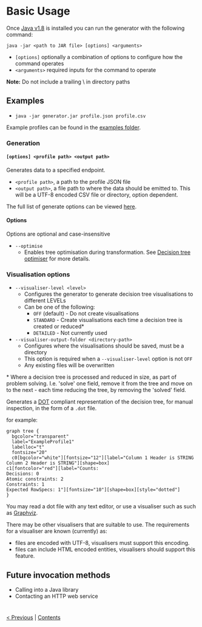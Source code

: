 # Basic Usage

Once [Java v1.8](https://www.java.com/en/download/manual.jsp) is installed you can run the generator with the following command:

`java -jar <path to JAR file> [options] <arguments>`

* `[options]` optionally a combination of options to configure how the command operates
* `<arguments>` required inputs for the command to operate

**Note:** Do not include a trailing \ in directory paths

## Examples
* `java -jar generator.jar profile.json profile.csv`

Example profiles can be found in the [examples folder](../../../examples).

### Generation
#### `[options] <profile path> <output path>`

Generates data to a specified endpoint.

* `<profile path>`, a path to the profile JSON file
* `<output path>`, a file path to where the data should be emitted to. This will be a UTF-8 encoded CSV file or directory, option dependent.

The full list of generate options can be viewed [here](../commandLineOptions/GenerateOptions.md).

#### Options
Options are optional and case-insensitive

* `--optimise`
   * Enables tree optimisation during transformation. See [Decision tree optimiser](../../developer/algorithmsAndDataStructures/OptimisationProcess.md) for more details.

### Visualisation options

* `--visualiser-level <level>`
   * Configures the generator to generate decision tree visualisations to different LEVELs
   * Can be one of the following:
      * `OFF` (default) - Do not create visualisations
      * `STANDARD` - Create visualisations each time a decision tree is created or reduced*
      * `DETAILED` - Not currently used
* `--visualiser-output-folder <directory-path>`
   * Configures where the visualisations should be saved, must be a directory
   * This option is required when a `--visualiser-level` option is not `OFF`
   * Any existing files will be overwritten

\* Where a decision tree is processed and reduced in size, as part of problem solving. I.e. 'solve' one field, remove it from the tree and move on to the next - each time reducing the tree, by removing the 'solved' field.

Generates a <a href=https://en.wikipedia.org/wiki/DOT_(graph_description_language)>DOT</a> compliant representation of the decision tree, for manual inspection, in the form of a `.dot` file.

for example:

```
graph tree {
  bgcolor="transparent"
  label="ExampleProfile1"
  labelloc="t"
  fontsize="20"
  c0[bgcolor="white"][fontsize="12"][label="Column 1 Header is STRING
Column 2 Header is STRING"][shape=box]
c1[fontcolor="red"][label="Counts:
Decisions: 0
Atomic constraints: 2
Constraints: 1
Expected RowSpecs: 1"][fontsize="10"][shape=box][style="dotted"]
}
```

You may read a dot file with any text editor, or use a visualiser such as such as [Graphviz](https://www.graphviz.org/).

There may be other visualisers that are suitable to use. The requirements for a visualiser are known (currently) as:
* files are encoded with UTF-8, visualisers must support this encoding.
* files can include HTML encoded entities, visualisers should support this feature.

## Future invocation methods

* Calling into a Java library
* Contacting an HTTP web service

#
[< Previous](Visualise.md) | [Contents](StepByStepInstructions.md)
